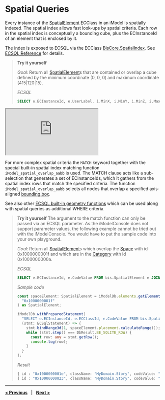 # Spatial Queries

Every instance of the [SpatialElement](../../bis/domains/BisCore.ecschema.md#spatialelement) ECClass in an iModel is spatially indexed. The spatial index allows fast look-ups by spatial criteria. Each row in the spatial index is conceptually a bounding cube, plus the ECInstanceId of an element that is enclosed by it.

The index is exposed to ECSQL via the ECClass [BisCore.SpatialIndex](../../bis/domains/BisCore.ecschema.md#spatialindex). See [ECSQL Reference](../SpatialQueries.md) for details.

> **Try it yourself**
>
> _Goal:_ Return all [SpatialElement](../../bis/domains/BisCore.ecschema.md#spatialelement)s that are contained or overlap a cube defined by the minimum coordinate (0, 0, 0) and maximum coordinate (415|120|15).
>
> _ECSQL_
>
> ```sql
> SELECT e.ECInstanceId, e.UserLabel, i.MinX, i.MinY, i.MinZ, i.MaxX, i.MaxY, i.MaxZ FROM bis.SpatialElement e JOIN bis.SpatialIndex i ON e.ECInstanceId=i.ECInstanceId WHERE i.MinX<=415 AND i.MinY<=120 AND i.MinZ<=15 AND i.MaxX >= 0 AND i.MaxY >= 0 AND i.MaxZ >= 0
> ```

<iframe class="embedded-console" src="https://imodelconsole.bentley.com/?embedded=true&nosignin=true&imodel=House Sample Bak&query=SELECT e.ECInstanceId, e.UserLabel, i.MinX, i.MinY, i.MinZ, i.MaxX, i.MaxY, i.MaxZ FROM bis.SpatialElement e JOIN bis.SpatialIndex i ON e.ECInstanceId=i.ECInstanceId WHERE i.MinX<=415 AND i.MinY<=120 AND i.MinZ<=15 AND i.MaxX >= 0 AND i.MaxY >= 0 AND i.MaxZ >= 0"></iframe>

For more complex spatial criteria the `MATCH` keyword together with the special built-in spatial index matching function `iModel_spatial_overlap_aabb` is used. The MATCH clause acts like a sub-selection that generates a set of ECInstanceIds, which it gathers from the spatial index rows that match the specified criteria.
The function `iModel_spatial_overlap_aabb` selects all nodes that overlap a specified axis-aligned [bounding box](../GeometrySqlFuncs.md#imodel_bbox).

See also other [ECSQL built-in geometry functions](../GeometrySqlFuncs.md) which can be used along with spatial queries as additional WHERE criteria.

> **Try it yourself**
> The argument to the match function can only be passed via an ECSQL parameter. As the iModelConsole does not support parameter values, the following example cannot be tried out with the iModelConsole. You would have to put the sample code into your own playground.
>
> _Goal:_ Return all [SpatialElement](../../bis/domains/BisCore.ecschema.md#spatialelement)s which overlap the [Space](./MyDomain.ecschema.md#space) with id 0x1000000001f and which are in the [Category](../../bis/domains/BisCore.ecschema.md#category) with id 0x1000000000a.
>
> _ECSQL_
>
> ```sql
> SELECT e.ECInstanceId, e.CodeValue FROM bis.SpatialElement e JOIN bis.SpatialIndex i ON e.ECInstanceId=i.ECInstanceId WHERE i.ECInstanceId MATCH iModel_spatial_overlap_aabb(?) AND e.Category.Id=0x1000000000a
> ```
>
> _Sample code_
>
> ```ts
> const spaceElement: SpatialElement = iModelDb.elements.getElement(
>   "0x1000000001f"
> ) as SpatialElement;
>
> iModelDb.withPreparedStatement(
>   "SELECT e.ECInstanceId, e.ECClassId, e.CodeValue FROM bis.SpatialElement e JOIN bis.SpatialIndex i ON e.ECInstanceId=i.ECInstanceId WHERE i.ECInstanceId MATCH iModel_spatial_overlap_aabb(?) AND e.Category.Id=0x1000000000a",
>   (stmt: ECSqlStatement) => {
>     stmt.bindRange3d(1, spaceElement.placement.calculateRange());
>     while (stmt.step() === DbResult.BE_SQLITE_ROW) {
>       const row: any = stmt.getRow();
>       console.log(row);
>     }
>   }
> );
> ```
>
> _Result_
>
> ```ts
> { id : "0x1000000001e", className: "MyDomain.Story", codeValue: "A-G" }
> { id : "0x10000000023", className: "MyDomain.Story", codeValue: "A-1" }
> ```

---

[**< Previous**](./PolymorphicQueries.md) &nbsp; | &nbsp; [**Next >**](./MetaQueries.md)
